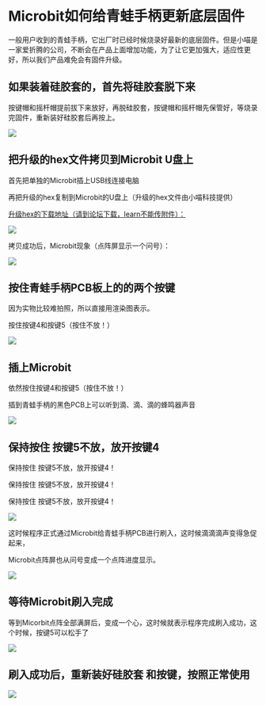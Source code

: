# Microbit如何给青蛙手柄更新底层固件

一般用户收到的青蛙手柄，它出厂时已经时候烧录好最新的底层固件。但是小喵是一家爱折腾的公司，不断会在产品上面增加功能，为了让它更加强大，适应性更好，所以我们产品难免会有固件升级。

## 如果装着硅胶套的，首先将硅胶套脱下来

按键帽和摇杆帽提前拔下来放好，再脱硅胶套，按键帽和摇杆帽先保管好，等烧录完固件，重新装好硅胶套后再按上。

![](./images/c07_02.png)

## 把升级的hex文件拷贝到Microbit U盘上

首先把单独的Microbit插上USB线连接电脑

再把升级的hex复制到Microbit的U盘上（升级的hex文件由小喵科技提供）

[升级hex的下载地址（请到论坛下载，learn不能传附件）：](https://bbs.kittenbot.cn/forum.php?mod=viewthread&tid=568&extra=page%3D1)

![](./images/c07_06.png)

拷贝成功后，Microbit现象（点阵屏显示一个问号）：

![](./images/c07_07.png)

## 按住青蛙手柄PCB板上的的两个按键

因为实物比较难拍照，所以直接用渲染图表示。

按住按键4和按键5（按住不放！）

![](./images/c07_08.png)

## 插上Microbit

依然按住按键4和按键5（按住不放！）

插到青蛙手柄的黑色PCB上可以听到滴、滴、滴的蜂鸣器声音
 
![](./images/c07_09.png)

## 保持按住 按键5不放，放开按键4

保持按住 按键5不放，放开按键4！

保持按住 按键5不放，放开按键4！

保持按住 按键5不放，放开按键4！

![](./images/c07_13.png)

这时候程序正式通过Microbit给青蛙手柄PCB进行刷入，这时候滴滴滴声变得急促起来，

Microbit点阵屏也从问号变成一个点阵进度显示。
 
![](./images/c07_10.png)

## 等待Microbit刷入完成

等到Micorbit点阵全部满屏后，变成一个心，这时候就表示程序完成刷入成功，这个时候，按键5可以松手了

![](./images/c07_11.png)

## 刷入成功后，重新装好硅胶套 和按键，按照正常使用

![](./images/c07_12.png)